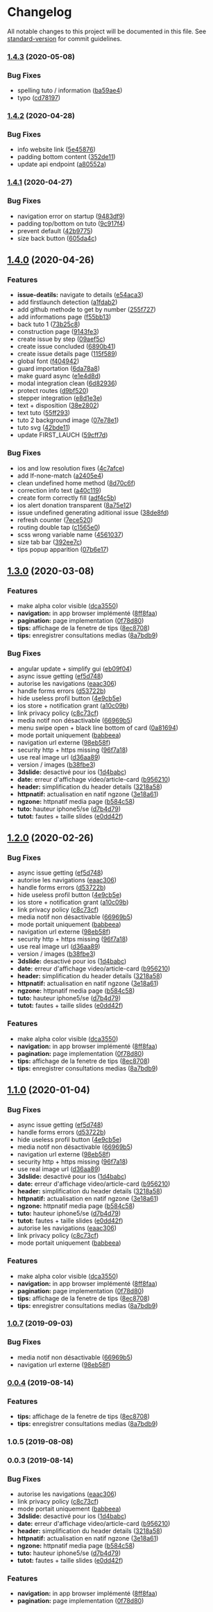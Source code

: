 # Changelog

All notable changes to this project will be documented in this file. See [standard-version](https://github.com/conventional-changelog/standard-version) for commit guidelines.

### [1.4.3](https://github.com/hugoblanc/Athena/compare/v1.4.2...v1.4.3) (2020-05-08)


### Bug Fixes

* spelling tuto / information ([ba59ae4](https://github.com/hugoblanc/Athena/commit/ba59ae44dabbafcd23c1d31b5ae10121bf9da575))
* typo ([cd78197](https://github.com/hugoblanc/Athena/commit/cd7819746861908842a89329283d6fe512644ecb))

### [1.4.2](https://github.com/hugoblanc/Athena/compare/v1.4.1...v1.4.2) (2020-04-28)


### Bug Fixes

* info website link ([5e45876](https://github.com/hugoblanc/Athena/commit/5e458767685014a4c2c13873c7506dc8f961fe0a))
* padding bottom content ([352de11](https://github.com/hugoblanc/Athena/commit/352de11d42c7d55cd5b0e82aa049984f58b10c7c))
* update api endpoint ([a80552a](https://github.com/hugoblanc/Athena/commit/a80552aef38088c1e0b978d467e74454430312e8))

### [1.4.1](https://github.com/hugoblanc/Athena/compare/v1.4.0...v1.4.1) (2020-04-27)


### Bug Fixes

* navigation error on startup ([9483df9](https://github.com/hugoblanc/Athena/commit/9483df9358c7e7daac467964e5ebd3707e5a75f2))
* padding top/bottom on tuto ([9c917f4](https://github.com/hugoblanc/Athena/commit/9c917f4c5409c94c4437ab6d9842f08a2bbdeaf8))
* prevent default ([42b9775](https://github.com/hugoblanc/Athena/commit/42b9775156be086ab94d431ee5519bd4b6ddfc63))
* size back button ([605da4c](https://github.com/hugoblanc/Athena/commit/605da4c3794e26082d2e870e8dc4a41adfebe915))

## [1.4.0](https://github.com/hugoblanc/Athena/compare/v1.3.0...v1.4.0) (2020-04-26)


### Features

* **issue-deatils:** navigate to details ([e54aca3](https://github.com/hugoblanc/Athena/commit/e54aca38cb47f7d48ff760130cbed7af85dab34a))
* add firstlaunch detection ([a1fdab2](https://github.com/hugoblanc/Athena/commit/a1fdab2881fe0d8610638bfacd6bb3b6204e4e3d))
* add github methode to get by number ([255f727](https://github.com/hugoblanc/Athena/commit/255f7278322b43afe1511b3a9bb0b43d972bf4a4))
* add informations page ([f55bb13](https://github.com/hugoblanc/Athena/commit/f55bb131f507d91980976b825cd50ace7bf765b1))
* back tuto 1 ([73b25c8](https://github.com/hugoblanc/Athena/commit/73b25c8c33bcba5d9c253d9112447c067dd45f4e))
* construction page ([9143fe3](https://github.com/hugoblanc/Athena/commit/9143fe37d0ee5736c71cd60440cebc5f929cbe59))
* create issue by step ([09aef5c](https://github.com/hugoblanc/Athena/commit/09aef5c487ba05734cc90a87ae39af03271afcc7))
* create issue concluded ([6890b41](https://github.com/hugoblanc/Athena/commit/6890b412eb0fb44257aeb80362617229318094cf))
* create issue details page ([115f589](https://github.com/hugoblanc/Athena/commit/115f589f2d426ace518310ed77dc8ca2e9a7ef44))
* global font ([f404942](https://github.com/hugoblanc/Athena/commit/f404942e929bde056cc702fb76bc6e5162ae977b))
* guard importation ([6da78a8](https://github.com/hugoblanc/Athena/commit/6da78a856a7f01d2d8d7b7759c8b72c1e88c1781))
* make guard async ([e1e4d8d](https://github.com/hugoblanc/Athena/commit/e1e4d8d403e293bf6e2837f328f51eb72fbbfd00))
* modal integration clean ([6d82936](https://github.com/hugoblanc/Athena/commit/6d8293692e4ccadf0256567c7cca20386c58428a))
* protect routes ([d9bf520](https://github.com/hugoblanc/Athena/commit/d9bf52099d38ba8999f4a0e8b6aca5de2cbea9a6))
* stepper integration ([e8d1e3e](https://github.com/hugoblanc/Athena/commit/e8d1e3eb3d0f3a4583c1a2b30c02b9c916c56951))
* text + disposition ([38e2802](https://github.com/hugoblanc/Athena/commit/38e2802c21750c793a7b57734295facd579d6d2c))
* text tuto ([55ff293](https://github.com/hugoblanc/Athena/commit/55ff293f66552b42604d9e4d25fa47c30a8c32a6))
* tuto 2 background image ([07e78e1](https://github.com/hugoblanc/Athena/commit/07e78e145ebfba484137a261f38bdcfa970938a1))
* tuto svg ([42bde11](https://github.com/hugoblanc/Athena/commit/42bde11f4db7b36241fc2741517e101e36f10f49))
* update FIRST_LAUCH ([59cff7d](https://github.com/hugoblanc/Athena/commit/59cff7d6e29a758e529529e13cda58525a8e8b4c))


### Bug Fixes

*  ios and low resolution fixes ([4c7afce](https://github.com/hugoblanc/Athena/commit/4c7afcebb9c128a0fb107ffa10ef8a8c69253ba4))
* add If-none-match ([a2405e4](https://github.com/hugoblanc/Athena/commit/a2405e4f9fbb16198c41615131cf3ee74ff85e38))
* clean undefined home method ([8d70c6f](https://github.com/hugoblanc/Athena/commit/8d70c6fa32782fdbdf0c4ccb36d272c205054624))
* correction info text ([a40c119](https://github.com/hugoblanc/Athena/commit/a40c1196d11d878a0bb0784eb547fe703a6d3d9d))
* create form correctly fill ([adf4c5b](https://github.com/hugoblanc/Athena/commit/adf4c5b5b8d99d3de87cb5df703d96dbc8b448a7))
* ios alert donation transparent ([8a75e12](https://github.com/hugoblanc/Athena/commit/8a75e12a24113ece19e03badb1de089ba264976f))
* issue undefined generating aditional issue ([38de8fd](https://github.com/hugoblanc/Athena/commit/38de8fdff0add9e5f041c631f8b6968d77cf51de))
* refresh counter ([7ece520](https://github.com/hugoblanc/Athena/commit/7ece5208a9cae775219e84959a8466d16b59cdfd))
* routing double tap ([c1565e0](https://github.com/hugoblanc/Athena/commit/c1565e0152ba1ca424d51738ab0633abe490fa4f))
* scss wrong variable name ([4561037](https://github.com/hugoblanc/Athena/commit/4561037d195b52294c3233845fb6f5611657e528))
* size tab bar ([392ee7c](https://github.com/hugoblanc/Athena/commit/392ee7c47cba3d70bc9c4dbaf9fd1fee8018ebc4))
* tips popup apparition ([07b6e17](https://github.com/hugoblanc/Athena/commit/07b6e171dda1a9b1b25d5511730723f26bb814d5))

## [1.3.0](https://github.com/hugoblanc/Athena/compare/v1.0.5...v1.3.0) (2020-03-08)


### Features

* make alpha color visible ([dca3550](https://github.com/hugoblanc/Athena/commit/dca355059c23196f6fded05b02c098e73b0cc50e))
* **navigation:** in app browser implémenté ([8ff8faa](https://github.com/hugoblanc/Athena/commit/8ff8faad29ef97d6f49c18d905977417c4b27922))
* **pagination:** page implementation ([0f78d80](https://github.com/hugoblanc/Athena/commit/0f78d802acc6734184a625144978705b165d993e))
* **tips:** affichage de la fenetre de tips ([8ec8708](https://github.com/hugoblanc/Athena/commit/8ec87089331a1dbb56751bc0a307004f36d7aafa))
* **tips:** enregistrer consultations medias ([8a7bdb9](https://github.com/hugoblanc/Athena/commit/8a7bdb95a2be0a5ec30d6d357327949daccce93a))


### Bug Fixes

* angular update + simplify gui ([eb09f04](https://github.com/hugoblanc/Athena/commit/eb09f04442312fdbc68bc10c9d24bedc10fa8179))
* async issue getting ([ef5d748](https://github.com/hugoblanc/Athena/commit/ef5d748c27e330742578d14f7bb5709dd99ce659))
* autorise les navigations ([eaac306](https://github.com/hugoblanc/Athena/commit/eaac306585e3b9fd210a370bb56db6edfaaf2db9))
* handle forms errors ([d53722b](https://github.com/hugoblanc/Athena/commit/d53722b30f774a6806baa63ed5573c50e18b8208))
* hide useless profil button ([4e9cb5e](https://github.com/hugoblanc/Athena/commit/4e9cb5e2cc53111ab2b1bf9f83f9d471a0f601eb))
* ios store + notification grant ([a10c09b](https://github.com/hugoblanc/Athena/commit/a10c09b1f4466a07705ac4cb59080158210c168b))
* link privacy policy ([c8c73cf](https://github.com/hugoblanc/Athena/commit/c8c73cfd9d83dffff7b638006d763e8c4e97683e))
* media notif non désactivable ([66969b5](https://github.com/hugoblanc/Athena/commit/66969b5bbf644b5d7a923acadd3924e0134b59b4))
* menu swipe open + black line bottom of card ([0a81694](https://github.com/hugoblanc/Athena/commit/0a81694a3ae055965f070e25776f816165d0c978))
* mode portait uniquement ([babbeea](https://github.com/hugoblanc/Athena/commit/babbeea6d7ca641524c49f5c8b8d8932a330dc26))
* navigation url externe ([98eb58f](https://github.com/hugoblanc/Athena/commit/98eb58fdf111cefe6e7e0e83524088d126e899d3))
* security http +  https missing ([96f7a18](https://github.com/hugoblanc/Athena/commit/96f7a185964c9d6d8bc9e1582ebdd507715d0251))
* use real image url ([d36aa89](https://github.com/hugoblanc/Athena/commit/d36aa89c9fffc025e5317dedb4f6c948689f58f2))
* version / images ([b38fbe3](https://github.com/hugoblanc/Athena/commit/b38fbe33c18e2fd24dd83571c6bf7d2a473db228))
* **3dslide:** desactivé pour ios ([1d4babc](https://github.com/hugoblanc/Athena/commit/1d4babc30b95db96b3805ff14c7932db029e0f44))
* **date:** erreur d'affichage video/article-card ([b956210](https://github.com/hugoblanc/Athena/commit/b9562106f397adebe0886c86aa7661af2ed17f3e))
* **header:** simplification du header details ([3218a58](https://github.com/hugoblanc/Athena/commit/3218a58d465c323cd52863f6458913ed010e3fa2))
* **httpnatif:** actualisation en natif ngzone ([3e18a61](https://github.com/hugoblanc/Athena/commit/3e18a61c1226b2b6c9354ac9bcc104da5a07d26f))
* **ngzone:** httpnatif media page ([b584c58](https://github.com/hugoblanc/Athena/commit/b584c5844ca25788ac1263dbe79936a36f675f6d))
* **tuto:** hauteur iphone5/se ([d7b4d79](https://github.com/hugoblanc/Athena/commit/d7b4d79630add4cb21399d14bfe2994bcc299fa2))
* **tutot:** fautes + taille slides ([e0dd42f](https://github.com/hugoblanc/Athena/commit/e0dd42f7c3298a106c8423310ec3115721ea3865))

## [1.2.0](https://github.com/hugoblanc/Athena/compare/v1.0.5...v1.2.0) (2020-02-26)


### Bug Fixes

* async issue getting ([ef5d748](https://github.com/hugoblanc/Athena/commit/ef5d748))
* autorise les navigations ([eaac306](https://github.com/hugoblanc/Athena/commit/eaac306))
* handle forms errors ([d53722b](https://github.com/hugoblanc/Athena/commit/d53722b))
* hide useless profil button ([4e9cb5e](https://github.com/hugoblanc/Athena/commit/4e9cb5e))
* ios store + notification grant ([a10c09b](https://github.com/hugoblanc/Athena/commit/a10c09b))
* link privacy policy ([c8c73cf](https://github.com/hugoblanc/Athena/commit/c8c73cf))
* media notif non désactivable ([66969b5](https://github.com/hugoblanc/Athena/commit/66969b5))
* mode portait uniquement ([babbeea](https://github.com/hugoblanc/Athena/commit/babbeea))
* navigation url externe ([98eb58f](https://github.com/hugoblanc/Athena/commit/98eb58f))
* security http +  https missing ([96f7a18](https://github.com/hugoblanc/Athena/commit/96f7a18))
* use real image url ([d36aa89](https://github.com/hugoblanc/Athena/commit/d36aa89))
* version / images ([b38fbe3](https://github.com/hugoblanc/Athena/commit/b38fbe3))
* **3dslide:** desactivé pour ios ([1d4babc](https://github.com/hugoblanc/Athena/commit/1d4babc))
* **date:** erreur d'affichage video/article-card ([b956210](https://github.com/hugoblanc/Athena/commit/b956210))
* **header:** simplification du header details ([3218a58](https://github.com/hugoblanc/Athena/commit/3218a58))
* **httpnatif:** actualisation en natif ngzone ([3e18a61](https://github.com/hugoblanc/Athena/commit/3e18a61))
* **ngzone:** httpnatif media page ([b584c58](https://github.com/hugoblanc/Athena/commit/b584c58))
* **tuto:** hauteur iphone5/se ([d7b4d79](https://github.com/hugoblanc/Athena/commit/d7b4d79))
* **tutot:** fautes + taille slides ([e0dd42f](https://github.com/hugoblanc/Athena/commit/e0dd42f))


### Features

* make alpha color visible ([dca3550](https://github.com/hugoblanc/Athena/commit/dca3550))
* **navigation:** in app browser implémenté ([8ff8faa](https://github.com/hugoblanc/Athena/commit/8ff8faa))
* **pagination:** page implementation ([0f78d80](https://github.com/hugoblanc/Athena/commit/0f78d80))
* **tips:** affichage de la fenetre de tips ([8ec8708](https://github.com/hugoblanc/Athena/commit/8ec8708))
* **tips:** enregistrer consultations medias ([8a7bdb9](https://github.com/hugoblanc/Athena/commit/8a7bdb9))

## [1.1.0](https://github.com/hugoblanc/Athena/compare/v1.0.5...v1.1.0) (2020-01-04)


### Bug Fixes

* async issue getting ([ef5d748](https://github.com/hugoblanc/Athena/commit/ef5d748))
* handle forms errors ([d53722b](https://github.com/hugoblanc/Athena/commit/d53722b))
* hide useless profil button ([4e9cb5e](https://github.com/hugoblanc/Athena/commit/4e9cb5e))
* media notif non désactivable ([66969b5](https://github.com/hugoblanc/Athena/commit/66969b5))
* navigation url externe ([98eb58f](https://github.com/hugoblanc/Athena/commit/98eb58f))
* security http +  https missing ([96f7a18](https://github.com/hugoblanc/Athena/commit/96f7a18))
* use real image url ([d36aa89](https://github.com/hugoblanc/Athena/commit/d36aa89))
* **3dslide:** desactivé pour ios ([1d4babc](https://github.com/hugoblanc/Athena/commit/1d4babc))
* **date:** erreur d'affichage video/article-card ([b956210](https://github.com/hugoblanc/Athena/commit/b956210))
* **header:** simplification du header details ([3218a58](https://github.com/hugoblanc/Athena/commit/3218a58))
* **httpnatif:** actualisation en natif ngzone ([3e18a61](https://github.com/hugoblanc/Athena/commit/3e18a61))
* **ngzone:** httpnatif media page ([b584c58](https://github.com/hugoblanc/Athena/commit/b584c58))
* **tuto:** hauteur iphone5/se ([d7b4d79](https://github.com/hugoblanc/Athena/commit/d7b4d79))
* **tutot:** fautes + taille slides ([e0dd42f](https://github.com/hugoblanc/Athena/commit/e0dd42f))
* autorise les navigations ([eaac306](https://github.com/hugoblanc/Athena/commit/eaac306))
* link privacy policy ([c8c73cf](https://github.com/hugoblanc/Athena/commit/c8c73cf))
* mode portait uniquement ([babbeea](https://github.com/hugoblanc/Athena/commit/babbeea))


### Features

* make alpha color visible ([dca3550](https://github.com/hugoblanc/Athena/commit/dca3550))
* **navigation:** in app browser implémenté ([8ff8faa](https://github.com/hugoblanc/Athena/commit/8ff8faa))
* **pagination:** page implementation ([0f78d80](https://github.com/hugoblanc/Athena/commit/0f78d80))
* **tips:** affichage de la fenetre de tips ([8ec8708](https://github.com/hugoblanc/Athena/commit/8ec8708))
* **tips:** enregistrer consultations medias ([8a7bdb9](https://github.com/hugoblanc/Athena/commit/8a7bdb9))

### [1.0.7](https://github.com/hugoblanc/Bifrost/compare/v0.0.4...v1.0.7) (2019-09-03)


### Bug Fixes

* media notif non désactivable ([66969b5](https://github.com/hugoblanc/Bifrost/commit/66969b5))
* navigation url externe ([98eb58f](https://github.com/hugoblanc/Bifrost/commit/98eb58f))

### [0.0.4](https://github.com/hugoblanc/Bifrost/compare/v0.0.3...v0.0.4) (2019-08-14)


### Features

* **tips:** affichage de la fenetre de tips ([8ec8708](https://github.com/hugoblanc/Bifrost/commit/8ec8708))
* **tips:** enregistrer consultations medias ([8a7bdb9](https://github.com/hugoblanc/Bifrost/commit/8a7bdb9))

### 1.0.5 (2019-08-08)

### 0.0.3 (2019-08-14)


### Bug Fixes

* autorise les navigations ([eaac306](https://github.com/hugoblanc/Bifrost/commit/eaac306))
* link privacy policy ([c8c73cf](https://github.com/hugoblanc/Bifrost/commit/c8c73cf))
* mode portait uniquement ([babbeea](https://github.com/hugoblanc/Bifrost/commit/babbeea))
* **3dslide:** desactivé pour ios ([1d4babc](https://github.com/hugoblanc/Bifrost/commit/1d4babc))
* **date:** erreur d'affichage video/article-card ([b956210](https://github.com/hugoblanc/Bifrost/commit/b956210))
* **header:** simplification du header details ([3218a58](https://github.com/hugoblanc/Bifrost/commit/3218a58))
* **httpnatif:** actualisation en natif ngzone ([3e18a61](https://github.com/hugoblanc/Bifrost/commit/3e18a61))
* **ngzone:** httpnatif media page ([b584c58](https://github.com/hugoblanc/Bifrost/commit/b584c58))
* **tuto:** hauteur iphone5/se ([d7b4d79](https://github.com/hugoblanc/Bifrost/commit/d7b4d79))
* **tutot:** fautes + taille slides ([e0dd42f](https://github.com/hugoblanc/Bifrost/commit/e0dd42f))


### Features

* **navigation:** in app browser implémenté ([8ff8faa](https://github.com/hugoblanc/Bifrost/commit/8ff8faa))
* **pagination:** page implementation ([0f78d80](https://github.com/hugoblanc/Bifrost/commit/0f78d80))

